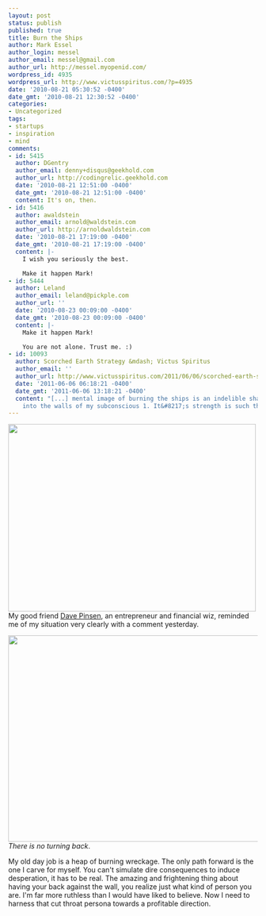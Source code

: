 ```yaml
---
layout: post
status: publish
published: true
title: Burn the Ships
author: Mark Essel
author_login: messel
author_email: messel@gmail.com
author_url: http://messel.myopenid.com/
wordpress_id: 4935
wordpress_url: http://www.victusspiritus.com/?p=4935
date: '2010-08-21 05:30:52 -0400'
date_gmt: '2010-08-21 12:30:52 -0400'
categories:
- Uncategorized
tags:
- startups
- inspiration
- mind
comments:
- id: 5415
  author: DGentry
  author_email: denny+disqus@geekhold.com
  author_url: http://codingrelic.geekhold.com
  date: '2010-08-21 12:51:00 -0400'
  date_gmt: '2010-08-21 12:51:00 -0400'
  content: It's on, then.
- id: 5416
  author: awaldstein
  author_email: arnold@waldstein.com
  author_url: http://arnoldwaldstein.com
  date: '2010-08-21 17:19:00 -0400'
  date_gmt: '2010-08-21 17:19:00 -0400'
  content: |-
    I wish you seriously the best.

    Make it happen Mark!
- id: 5444
  author: Leland
  author_email: leland@pickple.com
  author_url: ''
  date: '2010-08-23 00:09:00 -0400'
  date_gmt: '2010-08-23 00:09:00 -0400'
  content: |-
    Make it happen Mark!

    You are not alone. Trust me. :)
- id: 10093
  author: Scorched Earth Strategy &mdash; Victus Spiritus
  author_email: ''
  author_url: http://www.victusspiritus.com/2011/06/06/scorched-earth-strategy/
  date: '2011-06-06 06:18:21 -0400'
  date_gmt: '2011-06-06 13:18:21 -0400'
  content: "[...] mental image of burning the ships is an indelible shadow etched
    into the walls of my subconscious 1. It&#8217;s strength is such that [...]"
---
```

<p><a href="http://www.victusspiritus.com/wp-content/uploads/2010/08/burn_the_ships.jpg"><img class="aligncenter size-full wp-image-4936" title="burn_the_ships" src="http://www.victusspiritus.com/wp-content/uploads/2010/08/burn_the_ships.jpg" alt="" width="500" height="378" /></a><br />
My good friend <a href="http://steamcatapult.com/">Dave Pinsen</a>, an entrepreneur and financial wiz, reminded me of my situation very clearly with a comment yesterday.</p>
<p style="text-align: left;"><a href="http://www.victusspiritus.com/2010/08/20/how-i-lost-my-startups-first-90k-client-and-won-my-freedom/#comment-70358150"><img class="aligncenter size-full wp-image-4938" title="DavesComment" src="http://www.victusspiritus.com/wp-content/uploads/2010/08/DavesComment.png" alt="" width="536" height="416" /></a><em>There is no turning back</em>.</p>
<p style="text-align: left;">My old day job is a heap of burning wreckage. The only path forward is the one I carve for myself. You can't simulate dire consequences to induce desperation, it has to be real. The amazing and frightening thing about having your back against the wall, you realize just what kind of person you are. I'm far more ruthless than I would have liked to believe. Now I need to harness that cut throat persona towards a profitable direction.</p>
